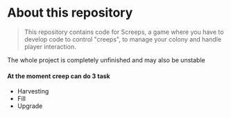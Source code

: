 # About this repository

>This repository contains code for Screeps, a game where you have to develop code to control "creeps", to manage your colony and handle player interaction.

The whole project is completely unfinished and may also be unstable

#### At the moment creep can do 3 task
* Harvesting 
* Fill
* Upgrade

